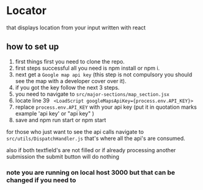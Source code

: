 # Locator

that displays location from your input
written with react 

## how to set up 
1. first things first you need to clone the repo.
2. first steps successful all you need is npm install or npm i.
3. next get a `Google map api key` (this step is not compulsory you should see the map with a developer cover over it).
4. if you got the key follow the next 3 steps.
5. you need to navigate to `src/major-sections/map_section.jsx`
6. locate line 39 ` <LoadScript googleMapsApiKey={process.env.API_KEY}>`
7. replace `process.env.API_KEY` with your api key (put it in quotation marks example 'api key' or "api key" ) 
8. save and npm run start or npm start

for those who just want to see the api calls navigate to `src/utils/DispatchHandler.js`
that's where all the api's are consumed.

also if both textfield's are not filled or if already processing another submission 
the submit button will do nothing

### note you are running on local host 3000 but that can be changed if you need to
